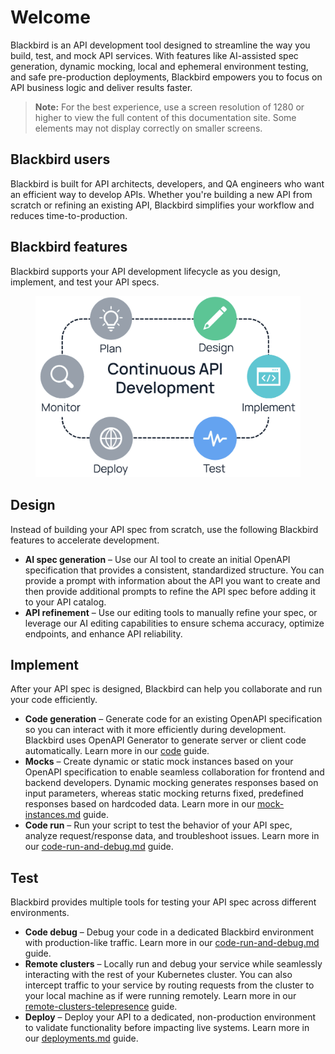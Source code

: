 # Welcome

Blackbird is an API development tool designed to streamline the way you build, test, and mock API services. With features like AI-assisted spec generation, dynamic mocking, local and ephemeral environment testing, and safe pre-production deployments, Blackbird empowers you to focus on API business logic and deliver results faster.

> **Note:** For the best experience, use a screen resolution of 1280 or higher to view the full content of this documentation site. Some elements may not display correctly on smaller screens.

## Blackbird users

Blackbird is built for API architects, developers, and QA engineers who want an efficient way to develop APIs. Whether you're building a new API from scratch or refining an existing API, Blackbird simplifies your workflow and reduces time-to-production.

## Blackbird features

Blackbird supports your API development lifecycle as you design, implement, and test your API specs.

<figure><img src=".gitbook/assets/bb 0.png" alt=""><figcaption></figcaption></figure>

## Design

Instead of building your API spec from scratch, use the following Blackbird features to accelerate development.

* **AI spec generation** – Use our AI tool to create an initial OpenAPI specification that provides a consistent, standardized structure. You can provide a prompt with information about the API you want to create and then provide additional prompts to refine the API spec before adding it to your API catalog.
* **API refinement** – Use our editing tools to manually refine your spec, or leverage our AI editing capabilities to ensure schema accuracy, optimize endpoints, and enhance API reliability.

## Implement

After your API spec is designed, Blackbird can help you collaborate and run your code efficiently.

* **Code generation** – Generate code for an existing OpenAPI specification so you can interact with it more efficiently during development. Blackbird uses OpenAPI Generator to generate server or client code automatically. Learn more in our [code](usage-guides/code/ "mention") guide.
* **Mocks** – Create dynamic or static mock instances based on your OpenAPI specification to enable seamless collaboration for frontend and backend developers. Dynamic mocking generates responses based on input parameters, whereas static mocking returns fixed, predefined responses based on hardcoded data. Learn more in our [mock-instances.md](usage-guides/mock-instances.md "mention") guide.
* **Code run** – Run your script to test the behavior of your API spec, analyze request/response data, and troubleshoot issues. Learn more in our [code-run-and-debug.md](usage-guides/code/code-run-and-debug.md "mention") guide.

## Test

Blackbird provides multiple tools for testing your API spec across different environments.

* **Code debug** – Debug your code in a dedicated Blackbird environment with production-like traffic. Learn more in our [code-run-and-debug.md](usage-guides/code/code-run-and-debug.md "mention") guide.
* **Remote clusters** – Locally run and debug your service while seamlessly interacting with the rest of your Kubernetes cluster. You can also intercept traffic to your service by routing requests from the cluster to your local machine as if were running remotely. Learn more in our [remote-clusters-telepresence](usage-guides/code/remote-clusters-telepresence/ "mention") guide.
* **Deploy** – Deploy your API to a dedicated, non-production environment to validate functionality before impacting live systems. Learn more in our [deployments.md](usage-guides/deployments.md "mention") guide.
